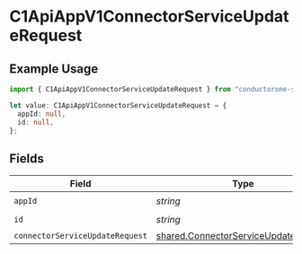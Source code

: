 # C1ApiAppV1ConnectorServiceUpdateRequest

## Example Usage

```typescript
import { C1ApiAppV1ConnectorServiceUpdateRequest } from "conductorone-sdk-typescript/sdk/models/operations";

let value: C1ApiAppV1ConnectorServiceUpdateRequest = {
  appId: null,
  id: null,
};
```

## Fields

| Field                                                                                               | Type                                                                                                | Required                                                                                            | Description                                                                                         |
| --------------------------------------------------------------------------------------------------- | --------------------------------------------------------------------------------------------------- | --------------------------------------------------------------------------------------------------- | --------------------------------------------------------------------------------------------------- |
| `appId`                                                                                             | *string*                                                                                            | :heavy_check_mark:                                                                                  | N/A                                                                                                 |
| `id`                                                                                                | *string*                                                                                            | :heavy_check_mark:                                                                                  | N/A                                                                                                 |
| `connectorServiceUpdateRequest`                                                                     | [shared.ConnectorServiceUpdateRequest](../../../sdk/models/shared/connectorserviceupdaterequest.md) | :heavy_minus_sign:                                                                                  | N/A                                                                                                 |